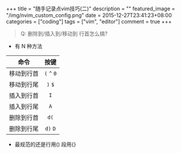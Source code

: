 +++
title = "随手记录点vim技巧(二)"
description = ""
featured_image = "/img/nvim_custom_config.png"
date = 2015-12-27T23:41:23+08:00
categories = ["coding"]
tags = ["vim", "editor"]
comment = true
+++

> Q: 删除到/插入到/移动到 行首怎么搞?

<!--more-->

- 有 N 种方法

| 命令       |    按键     |
| ---------- | :---------: |
| 移动到行首 | `(` `^` `0` |
| 移动到行尾 |   `)` `$`   |
| 插入到行首 |     `I`     |
| 插入到行尾 |     `A`     |
| 删除到行首 |    `d(`     |
| 删除到行尾 |  `d)` `D`   |

- 最规范的还是行用() 段用{}

